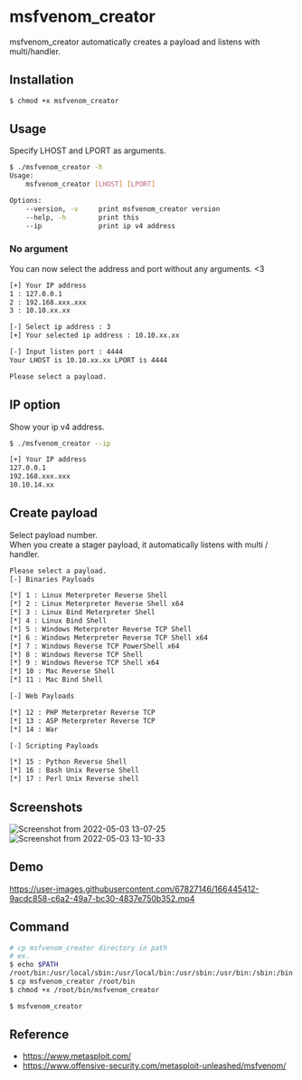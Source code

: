 # msfvenom_creator


msfvenom_creator automatically creates a payload and listens with multi/handler. 


## Installation

```sh
$ chmod +x msfvenom_creator
```

## Usage
Specify LHOST and LPORT as arguments.


```sh
$ ./msfvenom_creator -h
Usage:
    msfvenom_creator [LHOST] [LPORT]

Options:
    --version, -v     print msfvenom_creator version
    --help, -h        print this
    --ip              print ip v4 address
```

### No argument

You can now select the address and port without any arguments. <3

```sh
[+] Your IP address
1 : 127.0.0.1
2 : 192.168.xxx.xxx
3 : 10.10.xx.xx

[-] Select ip address : 3
[+] Your selected ip address : 10.10.xx.xx

[-] Input listen port : 4444
Your LHOST is 10.10.xx.xx LPORT is 4444

Please select a payload.
```


## IP option
Show your ip v4 address.


```sh
$ ./msfvenom_creator --ip

[+] Your IP address
127.0.0.1
192.168.xxx.xxx
10.10.14.xx
```

## Create payload
Select payload number.  
When you create a stager payload, it automatically listens with multi / handler.  


```sh
Please select a payload.
[-] Binaries Payloads

[*] 1 : Linux Meterpreter Reverse Shell
[*] 2 : Linux Meterpreter Reverse Shell x64
[*] 3 : Linux Bind Meterpreter Shell
[*] 4 : Linux Bind Shell
[*] 5 : Windows Meterpreter Reverse TCP Shell
[*] 6 : Windows Meterpreter Reverse TCP Shell x64
[*] 7 : Windows Reverse TCP PowerShell x64
[*] 8 : Windows Reverse TCP Shell
[*] 9 : Windows Reverse TCP Shell x64
[*] 10 : Mac Reverse Shell
[*] 11 : Mac Bind Shell

[-] Web Payloads

[*] 12 : PHP Meterpreter Reverse TCP
[*] 13 : ASP Meterpreter Reverse TCP
[*] 14 : War

[-] Scripting Payloads

[*] 15 : Python Reverse Shell
[*] 16 : Bash Unix Reverse Shell
[*] 17 : Perl Unix Reverse shell
```

## Screenshots
![Screenshot from 2022-05-03 13-07-25](https://user-images.githubusercontent.com/67827146/166449877-9bc42cc1-509e-49e5-b908-95cb5fb771d1.png) ![Screenshot from 2022-05-03 13-10-33](https://user-images.githubusercontent.com/67827146/166450332-3cdd9e6a-73da-410f-82e7-b72fd9569f22.png)




## Demo

https://user-images.githubusercontent.com/67827146/166445412-9acdc858-c6a2-49a7-bc30-4837e750b352.mp4

## Command
```sh
# cp msfvenom_creator directory in path
# ex.
$ echo $PATH
/root/bin:/usr/local/sbin:/usr/local/bin:/usr/sbin:/usr/bin:/sbin:/bin
$ cp msfvenom_creator /root/bin
$ chmod +x /root/bin/msfvenom_creator

$ msfvenom_creator
```

## Reference

- https://www.metasploit.com/  
- https://www.offensive-security.com/metasploit-unleashed/msfvenom/
